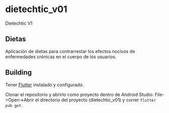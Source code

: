 # dietechtic_v01

Dietechtic V1

## Dietas

Aplicación de dietas para contrarrestar los efectos nocivos de enfermedades crónicas en el cuerpo de los usuarios.

## Building

Tener [Flutter](https://flutter.dev/)
instalado y configurado.

Clonar el repositorio y abrirlo como proyecto dentro de Android Studio:
  File->Open->Abrir el directorio del proyecto (dietechtic_v01) y correr `flutter pub get`.

